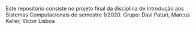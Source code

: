 Este repositório consiste no projeto final da disciplina de Introdução aos Sistemas Computacionais do semestre 1/2020.
Grupo: Davi Paturi, Marcus Keller, Victor Lisboa
